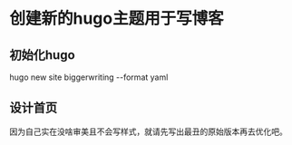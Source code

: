 # 创建新的hugo主题用于写博客

## 初始化hugo

hugo new site biggerwriting --format yaml

## 设计首页

因为自己实在没啥审美且不会写样式，就请先写出最丑的原始版本再去优化吧。
